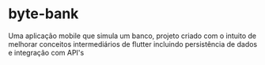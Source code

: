 # byte-bank
Uma aplicação mobile que simula um banco, projeto criado com o intuito de melhorar conceitos intermediários de flutter incluindo persistência de dados e integração com API's
